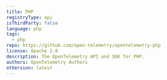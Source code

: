 ```yaml
---
title: PHP
registryType: api
isThirdParty: false
language: php
tags:
  - php
repo: https://github.com/open-telemetry/opentelemetry-php
license: Apache 2.0
description: The OpenTelemetry API and SDK for PHP.
authors: OpenTelemetry Authors
otVersion: latest
---
```

